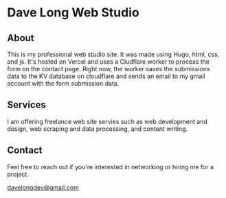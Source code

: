 # Dave Long Web Studio

## About

This is my professional web studio site.  It was made using Hugo, html, css, and js.  It's hosted on Vercel and uses a Cludflare worker to process the form on the contact page.  Right now, the worker saves the submissions data to the KV database on cloudflare and sends an email to my gmail account with the form submission data.

## Services

I am offering freelance web site servies such as web development and design, web scraping and data processing, and content writing.

## Contact

Feel free to reach out if you're interested in networking or hiring me for a project.

davelongdev@gmail.com
